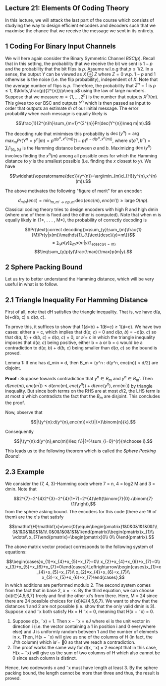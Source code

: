 
## Lecture 21: Elements Of Coding Theory

In this lecture, we will attack the last part of the course which consists of studying the way to design efficient encoders and decoders such that we maximise the chance that we receive the message we sent in its entirety.

## 1 Coding For Binary Input Channels

We will here again consider the Binary Symmetric Channel $BSC(p)$. Recall that in this setting, the probability that we receive the bit we sent is $1-p$ and the probability that the bit flips is $p$. Assume w.l.o.g that $p\leq1/2$. In a sense, the output $Y$ can be viewed as $X\oplus Z$ where $Z=0$ w.p. $1-p$ and $1$ otherwise is the noise (i.e. the flip probability), independent of $X$. Note that the average number of flips is $p$. Therefore, the probability that $Z^{n}=1$ is $p\leq1$, $\ldots,\frac{p}{2^{n}}/p\neq p$ using the law of large numbers. Suppose that we measure $m=\{1,\ldots,2^{n}\}$ is the number that outputs $X^{n}/(m)$. This gives too our BSC and outputs $Y^{n}$ which is then passed as input to order that outputs an estimate $\hat{m}$ of our initial message. The error probability when each message is equally likely is

$$\frac{1}{2^{n}h}\sum_{m=1}^{2^{n}}Pr(dec(Y^{n})\neq m|m).$$

The decoding rule that minimises this probability is $\operatorname{dec}(y^{n})=\arg\max_{m}Pr(Y^{n}=y^{n}|m)=p^{q(y^{n},x^{n}(m))}(1-p)^{n-d(y^{n},x^{n}(m))}$, where $d(a^{n},b^{n})=\sum_{i}1_{\{a_{i},b_{i}\}}$ is the Hamming distance between $a$ and $b$. Maximizing $\operatorname{dec}(y^{n})$ involves finding the $x^{n}(m)$ among all possible ones for which the Hamming distance to $y$ is the smallest possible (i.e. finding the $x$ closest to $y$). We have

$$\widehat{\operatorname{dec}}(y^{n})=\arg\min_{m}d_{H}(y^{n},x^{n}(m)).$$

The above motivates the following "figure of merit" for an encoder:

$$d_{min}(enc)=\min_{m,m'\to np,m'}\operatorname{dec}(enc(m),enc(m'))\geq\operatorname{large}O(np).$$
Classical coding theory tries to design encoders with high R and high dmin (where one of them is fixed and the other is computed). Note that when m is equally likely in {1*, . . . , M*}, the probability of correctly decoding is

$$Pr(\text{correct decoding})=\sum_{y}\sum_{m}\frac{1}{M}Pr(y|x(m))\mathds{1}_{\{\text{desc}(y)=m\}}$$ $$=\sum_{y}p(y)\sum_{m}p(m|y)\mathds{1}_{\{\text{desc}(y)=m\}}$$ $$\leq\sum_{y}p(y)\frac{\max}{\max}p(m|y).$$

## 2 Sphere Packing Bound

Let us try to better understand the Hamming distance, which will be very useful in what is to follow.

## 2.1 Triangle Inequality For Hamming Distance

First of all, note that dH satisfies the triangle inequality. That is, we have d(a, b)+d(b, c) ≥ d(*a, c*).

To prove this, it suffices to show that 1{a̸=b} + 1{b̸=c} ≥ 1{a̸=c}. We have two cases: either a = c, which implies that d(*a, c*) = 0 and d(*a, b*) = −d(*b, c*) so that d(*a, b*) + d(*b, c*) = d(*a, c*) = 0, or a ̸= c in which the triangle inequality imposes that d(*a, c*) being positive, either b = a or b = c would be a contradiction to d(*a, b*) + d(*b, c*) being smaller than d(*a, c*) so the bound is proved.

Lemma 1: If enc has d_min = d, then B_m = {y^n : d(y^n, enc(m)) < d/2} are disjoint.

**Proof** : Suppose towards contradiction that $y^{n}\in B_{m}$ and $y^{n}\in B_{m^{\prime}}$. Then $d(enc(m),enc(m^{\prime}))\leq d(enc(m),enc(y^{n}))+d(enc(y^{n}),enc(m^{\prime}))$ by triangle inequality. But since both terms on the RHS are at most $d/2$, the LHS term is at most $d$ which contradicts the fact that the $B_{m}$ are disjoint. This concludes the proof.

Now, observe that

$$|\{y^{n}:d(y^{n},enc(m))=k\}|{=}\binom{n}{k}.$$

Consequently

$$|\{y^{n}:d(y^{n},enc(m))\leq r\}|{=}\sum_{i=0}^{r}{n\choose i}.$$

This leads us to the following theorem which is called the _Sphere Packing Bound_:

## 2.3 Example

We consider the (7, 4, 3)-Hamming code where 7 = n, 4 = log2 M and 3 = dmin. Note that

$$2^{7}=2^{4}2^{3}=2^{4}(1+7)=2^{4}\left(\binom{7}{0}+\binom{7}{1}\right),$$ from the sphere asking bound. The encoders for this code (there are 16 of them) are the $x$'s that satisfy

$$\mathbf{H}\mathbf{x}=\vec{0}\equiv\begin{pmatrix}1&0&0&1&1&0&1\\ 0&1&0&1&0&1&1\\ 0&0&1&0&1&1&1\end{pmatrix}\begin{pmatrix}x_{1}\\ \vdots\\ x_{7}\end{pmatrix}=\begin{pmatrix}0\\ 0\\ 0\end{pmatrix}.$$

The above matrix vector product corresponds to the following system of equations:

$$\begin{cases}x_{1}+x_{4}+x_{5}+x_{7}=0\\ x_{2}+x_{4}+x_{6}+x_{7}=0\\ x_{3}+x_{5}+x_{6}+x_{7}=0\end{cases}\Leftrightarrow\begin{cases}x_{1}=x_{4}+x_{5}+x_{7}\\ x_{2}=x_{4}+x_{6}+x_{7}\\ x_{3}=x_{5}+x_{6}+x_{7}\end{cases},$$
in which additions are performed modulo 2. The second system comes from the fact that in base
2, x = −x. By the third equation, we can choose {xi}i∈{4,5,6,7} freely and find the other xi's from there. Here, M = 24 since there are 24 possible choices for {xi}i∈{4,5,6,7}. We want to show that the distances 1 and 2 are not possible (i.e. show that the only valid dmin is 3). Suppose x and ˜x both satisfy Hx = H ˜x = 0, meaning that H(x − ˜x) = 0.

1. Suppose d(x, ˜x) = 1. Then x − ˜x = eJ where ei is the unit vector in direction i (i.e. the
vector containing a 1 in position i and 0 everywhere else) and J is uniformly random between
1 and the number of elements in x. Then, H(x − ˜x) will give us one of the columns of H
(in fact, the J'th column) which is ̸= ⃗0 so that we reach a contradiction.
2. The proof works the same way for d(x, ˜x) = 2 except that in this case, H(x − ˜x) will give
us the sum of two columns of H which also cannot be 0 since each column is distinct.

Hence, two codewords x and ˜x must have length at least 3. By the sphere packing bound, the length cannot be more than three and thus, the result is proved.